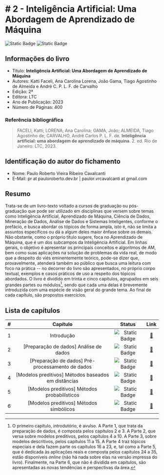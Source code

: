 # # 2 - Inteligência Artificial: Uma Abordagem de Aprendizado de Máquina

![Static Badge](https://img.shields.io/badge/Status-Estudando-grey?labelColor=31A8B8)
![Static Badge](https://img.shields.io/badge/Progresso-5_/_35-grey?labelColor=31A8B8)

## Informações do livro

- Título: **Inteligência Artificial: Uma Abordagem de Aprendizado de Máquina**
- Autores: Katti Faceli, Ana Carolina Lorena, João Gama, Tiago Agostinho de Almeida e André C. P. L. F. de Carvalho
- Edição: 2ª
- Editora: LTC
- Ano de Publicação: 2023
- Número de Páginas: 400

### Referência bibliográfica

> FACELI, Katti; LORENA, Ana Carolina; GAMA, João; ALMEIDA, Tiago Agostinho de; CARVALHO, André Carlos P. L. F. de. **Inteligência artificial: uma abordagem de aprendizado de máquina**. 2. ed. Rio de Janeiro: LTC, 2023.

## Identificação do autor do fichamento

- Nome: Paulo Roberto Vieira Ribeiro Cavalcanti
- E-Mail: pr at pauloroberto.dev.br | paulor.vrcavalcanti at gmail.com

## Resumo

Trata-se de um livro-texto voltado a cursos de graduação ou pós-graduação que pode ser utilizado em disciplinas que versem sobre temas como Inteligência Artificial, Aprendizado de Máquina, Ciência de Dados, Mineração de Dados, Análise de Dados e Sistemas Inteligentes, conforme o prefácio, e busca abordar os tópicos de forma ampla, isto é, não se limita a assuntos específicos ou dá a algum deles maior ênfase sobre os demais. Não obstante, como o próprio título sugere, foca no Aprendizado de Máquina, que é um dos subcampos da Inteligência Artificial. Em linhas gerais, o objetivo é apresentar os principais conceitos e algoritmos de AM, bem como suas aplicações na solução de problemas da vida real, de modo que a despeito do viés eminentemente teórico, pode-se dizer que, provavelmente, atenderá também ao público que busca uma leitura com foco na prática -- no decorrer do livro são apresentados, no próprio corpo textual, exemplos e casos práticos de uso a respeito dos tópicos abordados. O livro é dividido em trinta e cinco capítulos, agrupados em seis grandes partes ou módulos[^1], sendo que cada uma delas é brevemente introduzida com uma espécie de visão geral do grande tema. Ao final de cada capítulo, são propostos exercícios.

[^1]: O primeiro capítulo, introdutório, é avulso. A Parte 1, que trata da preparação de dados, é composta pelos capítulos 2 e 3. A Parte 2, que versa sobre modelos preditivos, pelos capítulos 4 a 10. A Parte 3, sobre modelos descritivos, pelos capítulos 11 a 15. A Parte 4 traz tópicos especiais e dela fazem parte os capítulos 16 a 23, e, tal como a Parte 5, que é dedicada às aplicações reais e composta pelos capítulos 24 a 35, estão disponíveis *online* (não há nada sobre elas na versão impressa do livro). Finalmente, na Parte 6, que não é dividida em capítulos, são apresentadas as novas tendências e perspectivas da área.

## Lista de capítulos

| # | Capítulo | Status | Link |
| :---: | :---: | :---: | :---: |
| 1 |  Introdução | ![Static Badge](https://img.shields.io/badge/Concluído-grey) | [🔗](./capitulo01.md) |
| 2 |  [Preparação de dados] Análise de dados | ![Static Badge](https://img.shields.io/badge/Concluído-grey) | [🔗](./capitulo02.md) |
| 3 |  [Preparação de dados] Pré-processamento de dados | ![Static Badge](https://img.shields.io/badge/Concluído-grey) | [🔗](./capitulo03.md) |
| 4 |  [Modelos preditivos] Métodos baseados em distâncias | ![Static Badge](https://img.shields.io/badge/Concluído-grey) | [🔗](./capitulo04.md) |
| 5 |  [Modelos preditivos] Métodos probabilísticos | ![Static Badge](https://img.shields.io/badge/Concluído-grey) | [🔗](./capitulo05.md) |
| 6 |  [Modelos preditivos] Métodos simbólicos | ![Static Badge](https://img.shields.io/badge/Estudando-grey) | [🔗](./capitulo06.md) |